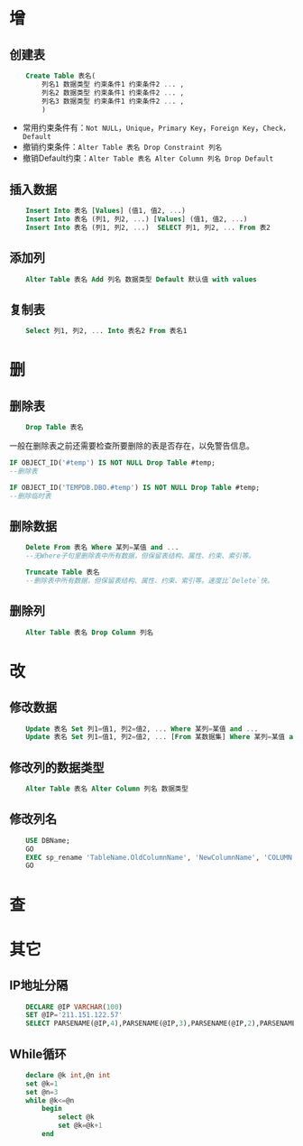 # 增
## 创建表
```sql
	Create Table 表名(
		列名1 数据类型 约束条件1 约束条件2 ... ,
		列名2 数据类型 约束条件1 约束条件2 ... ,
		列名3 数据类型 约束条件1 约束条件2 ... ,
		)
```
* 常用约束条件有：`Not NULL`，`Unique`，`Primary Key`，`Foreign Key`，`Check，Default`
* 撤销约束条件：`Alter Table 表名 Drop Constraint 列名`
* 撤销Default约束：`Alter Table 表名 Alter Column 列名 Drop Default`


## 插入数据
```sql
	Insert Into 表名 [Values] (值1, 值2, ...)
	Insert Into 表名 (列1, 列2, ...) [Values] (值1, 值2, ...)
	Insert Into 表名 (列1, 列2, ...)  SELECT 列1, 列2, ... From 表2
```

## 添加列
```sql
	Alter Table 表名 Add 列名 数据类型 Default 默认值 with values
```

## 复制表
```sql
	Select 列1, 列2, ... Into 表名2 From 表名1
```

# 删
## 删除表
```sql
	Drop Table 表名
```
一般在删除表之前还需要检查所要删除的表是否存在，以免警告信息。
```sql
IF OBJECT_ID('#temp') IS NOT NULL Drop Table #temp;
--删除表

IF OBJECT_ID('TEMPDB.DBO.#temp') IS NOT NULL Drop Table #temp;
--删除临时表
```

## 删除数据
```sql
	Delete From 表名 Where 某列=某值 and ...
	--无Where子句里删除表中所有数据，但保留表结构、属性、约束、索引等。

	Truncate Table 表名
	--删除表中所有数据，但保留表结构、属性、约束、索引等。速度比`Delete`快。
```


## 删除列
```sql
	Alter Table 表名 Drop Column 列名
```

# 改
## 修改数据
```sql
	Update 表名 Set 列1=值1, 列2=值2, ... Where 某列=某值 and ...
	Update 表名 Set 列1=值1, 列2=值2, ... [From 某数据集] Where 某列=某值 and ...
```

## 修改列的数据类型
```sql
	Alter Table 表名 Alter Column 列名 数据类型
```

## 修改列名
```sql
	USE DBName;
	GO
	EXEC sp_rename 'TableName.OldColumnName', 'NewColumnName', 'COLUMN';
	GO
```

# 查


# 其它
## IP地址分隔
```sql
	DECLARE @IP VARCHAR(100)
	SET @IP='211.151.122.57'
	SELECT PARSENAME(@IP,4),PARSENAME(@IP,3),PARSENAME(@IP,2),PARSENAME(@IP,1)
```

## While循环
```sql
	declare @k int,@n int
	set @k=1
	set @n=3
	while @k<=@n
		begin
			select @k
			set @k=@k+1
		end
```